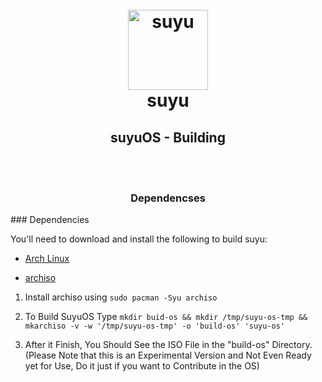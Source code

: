 <h1 align="center">
  <br>
  <a href="https://suyu.dev"><img src="https://git.suyu.dev/suyu/suyu/raw/branch/dev/dist/readme/suyu__Logo-Pill.svg" alt="suyu" height="128"></a>
  <br>
  <b>suyu</b>
  <br>
</h1>

<h2 align="center"><b>suyuOS - Building</b></h2>

<br><br>

<h3 align="center"><b>Dependencses</b></h3>
### Dependencies

You'll need to download and install the following to build suyu:

  * [Arch Linux](https://www.archlinux.org/)

  * [archiso](https://wiki.archlinux.org/title/Archiso)

1) Install archiso using `sudo pacman -Syu archiso`

2) To Build SuyuOS Type `mkdir buid-os && mkdir /tmp/suyu-os-tmp && mkarchiso -v -w '/tmp/suyu-os-tmp' -o 'build-os' 'suyu-os'`

3) After it Finish, You Should See the ISO File in the "build-os" Directory. (Please Note that this is an Experimental Version and Not Even Ready yet for Use, Do it just if you want to Contribute in the OS)



